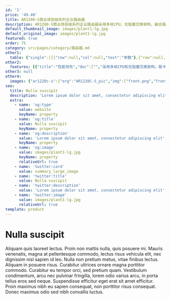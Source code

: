 ```yaml
---
id: '1'
price: '49.40'
title: AR1200-S商业体验级系列企业路由器
description: AR1200-S商业体验级系列企业路由器采用多核CPU、无阻塞交换架构，融合路由、交换、3G/LTE、WLAN、安全等多种业务，为客户提供All-in-One的灵活组网能力，可应用于中小型办公室或中小型企业分支的多业务路由器，具有灵活的扩展性。
default_thumbnail_image: images/plant1-lg.jpg
default_original_image: images/plant1-lg.jpg
featured: true
order: 75
category: src/pages/category/路由器.md
other1: 
  table: {"single":[[{"row":null,"col":null,"text":"参数"},{"row":null,"col":null,"text":"AR1220C-S"},{"row":null,"col":null,"text":"AR1220E-S"}],[{"row":null,"col":null,"text":"带机量*"},{"row":null,"col":null,"text":"300台PC"},{"row":null,"col":null,"text":"300台PC"}],[{"row":null,"col":null,"text":"转发性能"},{"row":null,"col":null,"text":"2Mpps"},{"row":null,"col":null,"text":"2Mpps"}],[{"row":null,"col":null,"text":"固定端口"},{"row":null,"col":null,"text":"4×GE +1×GE光，8×GE（支持切换为WAN口）"},{"row":null,"col":null,"text":"2xGE Combo，8xGE（支持切换为WAN口）"}],[{"row":null,"col":null,"text":"内存容量"},{"row":null,"col":null,"text":"512 MB"},{"row":null,"col":null,"text":"1GB"}],[{"row":null,"col":null,"text":"Flash"},{"row":null,"col":null,"text":"512 MB"},{"row":null,"col":null,"text":"512 MB"}],[{"row":null,"col":null,"text":"槽位"},{"row":null,"col":null,"text":"2×SIC"},{"row":null,"col":null,"text":"2×SIC"}],[{"row":null,"col":null,"text":"支持管理的AP数"},{"row":null,"col":"2","text":"12"}],[{"row":null,"col":null,"text":"安全性"},{"row":null,"col":"2","text":"支持MAC、802.1x、Portal认证、广播抑制、ARP安全等，支持本地认证、AAA认证、RADIUS认证等\n支持包过滤防火墙，支持防火墙安全域\n支持国家密码局规定的加密算法"}],[{"row":null,"col":null,"text":"QoS"},{"row":null,"col":"2","text":"可提供完善的QoS机制：支持PQ、CQ、WFQ、CBWFQ等调度技术，支持基于IP Precedence、802.1P、DSCP、MPLS EXP流量分类，支持流量整形以及WRED拥塞避免机制\n支持等价负载分担（ECMP）和非等价负载分担（UCMP）\n支持上网行为管理，可识别但不限于：BT、迅雷、超级旋风、eDonkey（eMule）、Skype、PPLive、PPStream等 "}],[{"row":null,"col":null,"text":"可靠性"},{"row":null,"col":"2","text":"所有业务板卡支持直接热插拔\n支持智能策略路由（SPR）技术，可根据多个链路的网络质量，动态选择最佳链路"}],[{"row":null,"col":null,"text":"管理维护"},{"row":null,"col":"2","text":"支持SYSLOG、SNMP V1/V2/V3、RMON、Web网管、CWMP功能\n支持U盘快速部署功能"}]]}
other2:
  features: [{"title":"性能领先","dec":["","采用多核CPU和无阻塞交换架构，板卡热插拔，风扇等关键硬件冗余设计，产品性能业界领先",""]},{"title":"双模网络，灵活接入","dec":["","支持移动模式（3G/LTE）和固定模式（光纤接入/铜缆接入），实现有线无线应用一体化接入",""]},{"title":"多业务合一，网络融合","dec":["","融合路由、交换、3G/LTE、WLAN、安全等功能特性，实现业务多合一",""]}]
other3: null
other4:
  images: {"ar1220c-s":{"org":"AR1220C-S_pic","img":["front.png","front_left.png","front_right.png","front_top.png","rear.png","rear_top.png"]}}
seo:
  title: Nulla suscipit
  description: 'Lorem ipsum dolor sit amet, consectetur adipiscing elit'
  extra:
    - name: 'og:type'
      value: website
      keyName: property
    - name: 'og:title'
      value: Nulla suscipit
      keyName: property
    - name: 'og:description'
      value: 'Lorem ipsum dolor sit amet, consectetur adipiscing elit'
      keyName: property
    - name: 'og:image'
      value: images/plant1-lg.jpg
      keyName: property
      relativeUrl: true
    - name: 'twitter:card'
      value: summary_large_image
    - name: 'twitter:title'
      value: Nulla suscipit
    - name: 'twitter:description'
      value: 'Lorem ipsum dolor sit amet, consectetur adipiscing elit'
    - name: 'twitter:image'
      value: images/plant1-lg.jpg
      relativeUrl: true
template: product
---
```


# Nulla suscipit

Aliquam quis laoreet lectus. Proin non mattis nulla, quis posuere mi. Mauris venenatis, magna at pellentesque commodo, lectus risus vehicula elit, nec dignissim nisl sapien id leo. Nulla non pretium metus, vitae finibus lectus. Aliquam in posuere risus. Curabitur ultrices ornare magna porttitor commodo. Curabitur eu tempor orci, sed pretium quam. Vestibulum condimentum, arcu nec pulvinar fringilla, lorem odio varius arcu, in porta tellus eros sed neque. Suspendisse efficitur eget erat sit amet efficitur. Proin maximus nibh eu sapien consequat, non porttitor risus consequat. Donec maximus odio sed nibh convallis luctus.